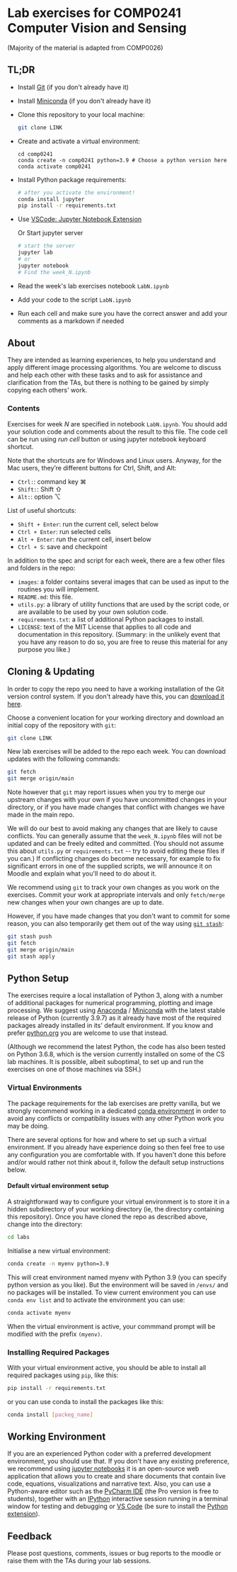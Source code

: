 # Lab exercises for COMP0241 Computer Vision and Sensing
(Majority of the material is adapted from COMP0026)

## TL;DR

* Install [Git](https://git-scm.com) (if you don't already have it)
* Install [Miniconda](https://conda.io/projects/conda/en/latest/user-guide/install/index.html) (if you don't already have it) 
* Clone this repository to your local machine:
    ```sh
    git clone LINK
    ```
* Create and activate a virtual environment:
    ```shell
    cd comp0241
    conda create -n comp0241 python=3.9 # Choose a python version here
    conda activate comp0241
    ```
* Install Python package requirements:
    ```sh
    # after you activate the environment!
    conda install jupyter
    pip install -r requirements.txt
    ```


*  Use [VSCode: Jupyter Notebook Extension](https://marketplace.visualstudio.com/items?itemName=ms-toolsai.jupyter)

    Or Start jupyter server


    ```sh
    # start the server
    jupyter lab
    # or
    jupyter notebook
    # Find the week_N.ipynb
    ```
* Read the week's lab exercises notebook `LabN.ipynb`
* Add your code to the script `LabN.ipynb`
* Run each cell and make sure you have the correct answer and add your comments as a markdown if needed

## About

They are intended as learning experiences, to help you understand and apply different image processing algorithms. 
You are welcome to discuss and help each other with these tasks and to ask for assistance and clarification from the TAs, but there is nothing to be gained by simply copying each others' work.

### Contents

Exercises for week *N* are specified in notebook `LabN.ipynb`.
You should add your solution code and comments about the result to this file.
The code cell can be run using _run cell_ button or using jupyter notebook keyboard shortcut.

Note that the shortcuts are for Windows and Linux users.
Anyway, for the Mac users, they’re different buttons for Ctrl, Shift, and Alt:
* `Ctrl:`: command key ⌘
* `Shift:`: Shift ⇧
* `Alt:`: option ⌥

List of useful shortcuts:
* `Shift + Enter`: run the current cell, select below
* `Ctrl + Enter`:  run selected cells
* `Alt + Enter`:   run the current cell, insert below
* `Ctrl + S`:      save and checkpoint


In addition to the spec and script for each week, there are a few other files and folders in the repo:

* `images`: a folder contains several images that can be used as input to the routines you will implement.
* `README.md`: this file.
* `utils.py`: a library of utility functions that are used by the script code, or are available to be used by your own solution code.
* `requirements.txt`: a list of additional Python packages to install.
* `LICENSE`: text of the MIT License that applies to all code and documentation in this repository. (Summary: in the unlikely event that you have any reason to do so, you are free to reuse this material for any purpose you like.)


## Cloning & Updating

In order to copy the repo you need to have a working installation of the Git version control system. If you don't already have this, you can [download it here](https://git-scm.com).

Choose a convenient location for your working directory and download an initial copy of the repository with `git`:
```sh
git clone LINK
```
New lab exercises will be added to the repo each week. You can download updates with the following commands:
```sh
git fetch
git merge origin/main
```
Note however that `git` may report issues when you try to merge our upstream changes with your own if you have uncommitted changes in your directory, or if you have made changes that conflict with changes we have made in the main repo.

We will do our best to avoid making any changes that are likely to cause conflicts. You can generally assume that the `week_N.ipynb` files will not be updated and can be freely edited and committed. (You should not assume this about `utils.py` or `requirements.txt` -- try to avoid editing these files if you can.) If conflicting changes do become necessary, for example to fix significant errors in one of the supplied scripts, we will announce it on Moodle and explain what you'll need to do about it.

We recommend using `git` to track your own changes as you work on the exercises. Commit your work at appropriate intervals and only `fetch/merge` new changes when your own changes are up to date.

However, if you have made changes that you don't want to commit for some reason, you can also temporarily get them out of the way using [`git stash`](https://git-scm.com/book/en/v2/Git-Tools-Stashing-and-Cleaning):
```sh
git stash push
git fetch
git merge origin/main
git stash apply
```

## Python Setup

The exercises require a local installation of Python 3, along with a number of additional packages for numerical programming, plotting and image processing. We suggest using [Anaconda](https://www.anaconda.com/products/individual-d) / [Miniconda](https://docs.conda.io/en/latest/miniconda.html) with the latest stable release of Python (currently 3.9.7) as it already have most of the required packages already installed in its' default environment. If you know and prefer [python.org](https://www.python.org/downloads/) you are welcome to use that instead.

(Although we recommend the latest Python, the code has also been tested on Python 3.6.8, which is the version currently installed on some of the CS lab machines. It is possible, albeit suboptimal, to set up and run the exercises on one of those machines via SSH.)

### Virtual Environments

The package requirements for the lab exercises are pretty vanilla, but we strongly recommend working in a dedicated [conda environment](https://conda.io/projects/conda/en/latest/user-guide/tasks/manage-environments.html) in order to avoid any conflicts or compatibility issues with any other Python work you may be doing.

There are several options for how and where to set up such a virtual environment.
If you already have experience doing so then feel free to use any configuration you are comfortable with. If you haven't done this before and/or would rather not think about it, follow the default setup instructions below.

#### Default virtual environment setup

A straightforward way to configure your virtual environment is to store it in a hidden subdirectory of your working directory (ie, the directory containing this repository). Once you have cloned the repo as described above, change into the directory:
```sh
cd labs
```
Initialise a new virtual environment:
```sh
conda create -n myenv python=3.9
```
This will creat environment named myenv with Python 3.9 (you can specify python version as you like). 
But the environment will be saved in `/envs/` and no packages will be installed.
To view current environment you can use `conda env list` and to activate the environment you can use:
```sh
conda activate myenv
```

When the virtual environment is active, your commmand prompt will be modified with the prefix `(myenv)`.

### Installing Required Packages

With your virtual environment active, you should be able to install all required packages using `pip`, like this:
```sh
pip install -r requirements.txt 
```
or you can use conda to install the packages like this:
```sh
conda install [packeg_name] 
```

## Working Environment

If you are an experienced Python coder with a preferred development environment, you should use that. 
If you don't have any existing preference, we recommend using [jupyter notebooks](https://jupyter.org/) it is an open-source web application that allows you to create and share documents that contain live code, equations, visualizations and narrative text. 
Also, you can use a Python-aware editor such as the [PyCharm IDE](https://www.jetbrains.com/pycharm/) (the Pro version is free to students), together with an [IPython](https://ipython.readthedocs.io/) interactive session running in a terminal window for testing and debugging or [VS Code](https://code.visualstudio.com) (be sure to install the [Python extension](https://marketplace.visualstudio.com/items?itemName=ms-python.python)).


## Feedback

Please post questions, comments, issues or bug reports to the moodle or raise them with the TAs during your lab sessions.

